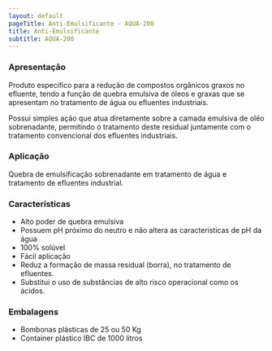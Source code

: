 ```yaml
---
layout: default
pageTitle: Anti-Emulsificante - AQUA-200
title: Anti-Emulsificante
subtitle: AQUA-200
---
```


### Apresentação

Produto especifico para a redução de compostos orgânicos graxos no efluente, tendo a função de quebra  emulsiva de óleos e graxas que se apresentam no tratamento de água ou efluentes industriais.

Possui simples ação que atua diretamente sobre a camada emulsiva de oléo sobrenadante, permitindo o tratamento deste residual juntamente com o tratamento convencional dos efluentes industriais.

### Aplicação
Quebra de emulsificação sobrenadante em tratamento de água e tratamento de efluentes industrial.

### Características

- Alto poder de quebra emulsiva
- Possuem pH próximo do neutro e não altera as caracteristicas de pH da água
- 100% solúvel
- Fácil aplicação
- Reduz a formação de massa residual (borra), no tratamento de efluentes.
- Substitui o uso de substâncias de alto risco operacional como os ácidos.

### Embalagens

- Bombonas plásticas de 25 ou 50 Kg
- Container plástico IBC de 1000 litros

